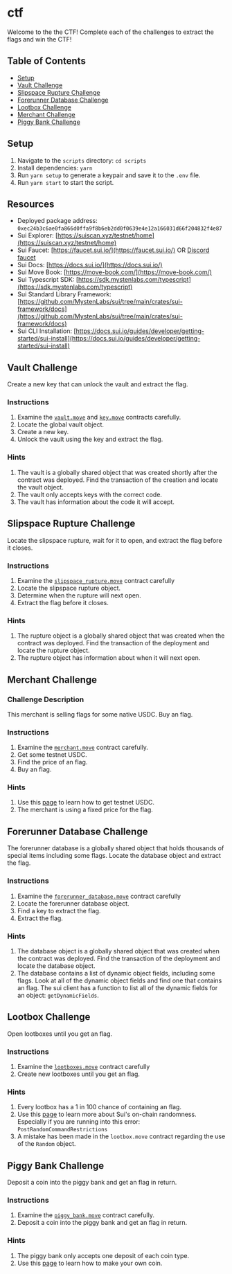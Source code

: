 # ctf
Welcome to the the CTF! Complete each of the challenges to extract the flags and win the CTF!

## Table of Contents 
- [Setup](#setup)
- [Vault Challenge](#vault-challenge)
- [Slipspace Rupture Challenge](#slipspace-rupture-challenge)
- [Forerunner Database Challenge](#forerunner-database-challenge)
- [Lootbox Challenge](#lootbox-challenge)
- [Merchant Challenge](#merchant-challenge)
- [Piggy Bank Challenge](#piggy-bank-challenge)

## Setup

1. Navigate to the `scripts` directory: `cd scripts`
2. Install dependencies: `yarn`
3. Run `yarn setup` to generate a keypair and save it to the `.env` file.
4. Run `yarn start` to start the script.

## Resources

- Deployed package address: `0xec24b3c6ae0fa866d0ffa9f8b6eb2dd0f0639e4e12a166031d66f204832f4e87`
- Sui Explorer: [https://suiscan.xyz/testnet/home](https://suiscan.xyz/testnet/home)
- Sui Faucet: [https://faucet.sui.io/](https://faucet.sui.io/) OR [Discord faucet](https://discord.gg/cKx75xrRMq)
- Sui Docs: [https://docs.sui.io/](https://docs.sui.io/)
- Sui Move Book: [https://move-book.com/](https://move-book.com/)
- Sui Typescript SDK: [https://sdk.mystenlabs.com/typescript](https://sdk.mystenlabs.com/typescript)
- Sui Standard Library Framework: [https://github.com/MystenLabs/sui/tree/main/crates/sui-framework/docs](https://github.com/MystenLabs/sui/tree/main/crates/sui-framework/docs)
- Sui CLI Installation: [https://docs.sui.io/guides/developer/getting-started/sui-install](https://docs.sui.io/guides/developer/getting-started/sui-install)

## Vault Challenge
Create a new key that can unlock the vault and extract the flag.

### Instructions
1. Examine the [`vault.move`](./contracts/sources/vault.move) and [`key.move`](./contracts/sources/key.move) contracts carefully.
2. Locate the global vault object.
3. Create a new key.
4. Unlock the vault using the key and extract the flag.

### Hints
1. The vault is a globally shared object that was created shortly after the contract was deployed. Find the transaction of the creation and locate the vault object.
2. The vault only accepts keys with the correct code.
3. The vault has information about the code it will accept.

## Slipspace Rupture Challenge
Locate the slipspace rupture, wait for it to open, and extract the flag before it closes.

### Instructions
1. Examine the [`slipspace_rupture.move`](./contracts/sources/slipspace_rupture.move) contract carefully
2. Locate the slipspace rupture object. 
3. Determine when the rupture will next open.
4. Extract the flag before it closes.

### Hints
1. The rupture object is a globally shared object that was created when the contract was deployed. Find the transaction of the deployment and locate the rupture object.
2. The rupture object has information about when it will next open. 

## Merchant Challenge 

### Challenge Description
This merchant is selling flags for some native USDC. Buy an flag.

### Instructions
1. Examine the [`merchant.move`](./contracts/sources/merchant.move) contract carefully.
2. Get some testnet USDC.
3. Find the price of an flag.
4. Buy an flag.

### Hints
1. Use this [page](https://sui.io/usdc#start-building) to learn how to get testnet USDC.
2. The merchant is using a fixed price for the flag.

## Forerunner Database Challenge
The forerunner database is a globally shared object that holds thousands of special items including some flags. Locate the database object and extract the flag. 

### Instructions
1. Examine the [`forerunner_database.move`](./contracts/sources/forerunner_database.move) contract carefully
2. Locate the forerunner database object. 
3. Find a key to extract the flag.
4. Extract the flag.

### Hints
1. The database object is a globally shared object that was created when the contract was deployed. Find the transaction of the deployment and locate the database object.
2. The database contains a list of dynamic object fields, including some flags. Look at all of the dynamic object fields and find one that contains an flag. The sui client has a function to list all of the dynamic fields for an object: `getDynamicFields`.

## Lootbox Challenge
Open lootboxes until you get an flag. 

### Instructions
1. Examine the [`lootboxes.move`](./contracts/sources/lootboxes.move) contract carefully
2. Create new lootboxes until you get an flag.

### Hints
1. Every lootbox has a 1 in 100 chance of containing an flag.
2. Use this [page](https://docs.sui.io/guides/developer/advanced/randomness-onchain#programmable-transaction-block-ptb-restrictions) to learn more about Sui's on-chain randomness. Especially if you are running into this error: `PostRandomCommandRestrictions`
3. A mistake has been made in the `lootbox.move` contract regarding the use of the `Random` object.

## Piggy Bank Challenge
Deposit a coin into the piggy bank and get an flag in return.

### Instructions
1. Examine the [`piggy_bank.move`](./contracts/sources/piggy_bank.move) contract carefully.
2. Deposit a coin into the piggy bank and get an flag in return.

### Hints
1. The piggy bank only accepts one deposit of each coin type. 
2. Use this [page](https://docs.sui.io/standards/coin#minting-and-burning-coins) to learn how to make your own coin.

